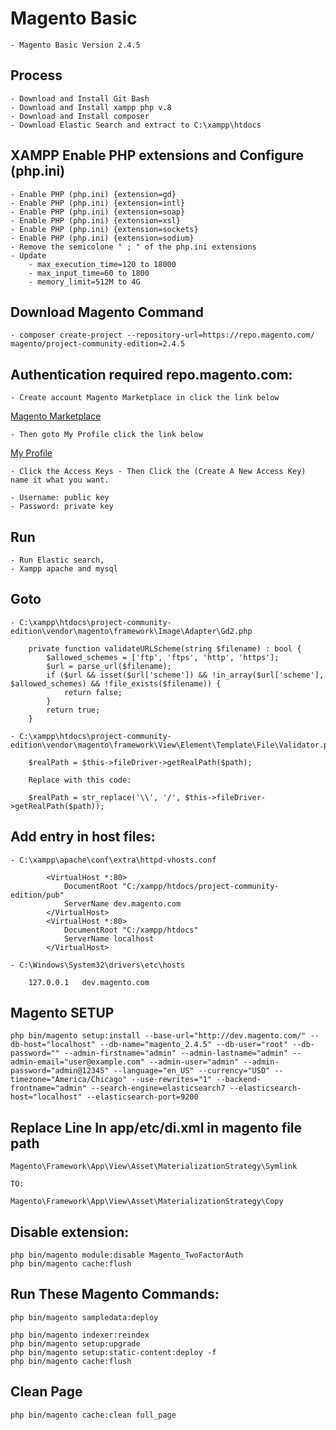 # Magento Basic

    - Magento Basic Version 2.4.5

## Process

    - Download and Install Git Bash
    - Download and Install xampp php v.8
    - Download and Install composer
    - Download Elastic Search and extract to C:\xampp\htdocs

## XAMPP Enable PHP extensions and Configure (php.ini)

    - Enable PHP (php.ini) {extension=gd}
    - Enable PHP (php.ini) {extension=intl}
    - Enable PHP (php.ini) {extension=soap}
    - Enable PHP (php.ini) {extension=xsl}
    - Enable PHP (php.ini) {extension=sockets}
    - Enable PHP (php.ini) {extension=sodium}
    - Remove the semicolone " ; " of the php.ini extensions
    - Update
        - max_execution_time=120 to 18000
        - max_input_time=60 to 1800
        - memory_limit=512M to 4G

## Download Magento Command

    - composer create-project --repository-url=https://repo.magento.com/ magento/project-community-edition=2.4.5

## Authentication required repo.magento.com:

    - Create account Magento Marketplace in click the link below

[Magento Marketplace](https://marketplace.magento.com/)

    - Then goto My Profile click the link below

[My Profile](https://marketplace.magento.com/customer/account/)

    - Click the Access Keys - Then Click the (Create A New Access Key) name it what you want.

    - Username: public key
    - Password: private key

## Run

    - Run Elastic search,
    - Xampp apache and mysql

## Goto

    - C:\xampp\htdocs\project-community-edition\vendor\magento\framework\Image\Adapter\Gd2.php

```
    private function validateURLScheme(string $filename) : bool {
        $allowed_schemes = ['ftp', 'ftps', 'http', 'https'];
        $url = parse_url($filename);
        if ($url && isset($url['scheme']) && !in_array($url['scheme'], $allowed_schemes) && !file_exists($filename)) {
            return false;
        }
        return true;
    }

```

    - C:\xampp\htdocs\project-community-edition\vendor\magento\framework\View\Element\Template\File\Validator.php

        $realPath = $this->fileDriver->getRealPath($path);

        Replace with this code:

        $realPath = str_replace('\\', '/', $this->fileDriver->getRealPath($path));

## Add entry in host files:

    - C:\xampp\apache\conf\extra\httpd-vhosts.conf

```
        <VirtualHost *:80>
            DocumentRoot "C:/xampp/htdocs/project-community-edition/pub"
            ServerName dev.magento.com
        </VirtualHost>
        <VirtualHost *:80>
            DocumentRoot "C:/xampp/htdocs"
            ServerName localhost
        </VirtualHost>
```

    - C:\Windows\System32\drivers\etc\hosts

        127.0.0.1   dev.magento.com

## Magento SETUP

```
php bin/magento setup:install --base-url="http://dev.magento.com/" --db-host="localhost" --db-name="magento_2.4.5" --db-user="root" --db-password="" --admin-firstname="admin" --admin-lastname="admin" --admin-email="user@example.com" --admin-user="admin" --admin-password="admin@12345" --language="en_US" --currency="USD" --timezone="America/Chicago" --use-rewrites="1" --backend-frontname="admin" --search-engine=elasticsearch7 --elasticsearch-host="localhost" --elasticsearch-port=9200
```

## Replace Line In app/etc/di.xml in magento file path

    Magento\Framework\App\View\Asset\MaterializationStrategy\Symlink

    TO:

    Magento\Framework\App\View\Asset\MaterializationStrategy\Copy

## Disable extension:

    php bin/magento module:disable Magento_TwoFactorAuth
    php bin/magento cache:flush

## Run These Magento Commands:

    php bin/magento sampledata:deploy

    php bin/magento indexer:reindex
    php bin/magento setup:upgrade
    php bin/magento setup:static-content:deploy -f
    php bin/magento cache:flush

## Clean Page 
    php bin/magento cache:clean full_page
